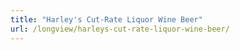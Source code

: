 ```yaml
---
title: "Harley's Cut-Rate Liquor Wine Beer"
url: /longview/harleys-cut-rate-liquor-wine-beer/
---
```

